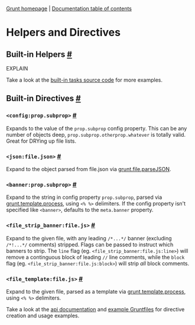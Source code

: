 [Grunt homepage](https://github.com/cowboy/grunt) | [Documentation table of contents](toc.md)

# Helpers and Directives

## Built-in Helpers <a name="built-in-helpers" href="#built-in-helpers" title="Link to this section">#</a>
EXPLAIN

Take a look at the [built-in tasks source code](../tasks) for more examples.

## Built-in Directives <a name="built-in-directives" href="#built-in-directives" title="Link to this section">#</a>

### `<config:prop.subprop>` <a name="config-prop-subprop" href="#config-prop-subprop" title="Link to this section">#</a>
Expands to the value of the `prop.subprop` config property. This can be any number of objects deep, `prop.subprop.otherprop.whatever` is totally valid. Great for DRYing up file lists.

### `<json:file.json>` <a name="json-file-json" href="#json-file-json" title="Link to this section">#</a>
Expand to the object parsed from file.json via [grunt.file.parseJSON](api_file.md).

### `<banner:prop.subprop>` <a name="banner-prop-subprop" href="#banner-prop-subprop" title="Link to this section">#</a>
Expand to the string in config property `prop.subprop`, parsed via [grunt.template.process](api_template.md), using `<% %>` delimiters. If the config property isn't specified like `<banner>`, defaults to the `meta.banner` property.

### `<file_strip_banner:file.js>` <a name="file-strip-banner-file-js" href="#file-strip-banner-file-js" title="Link to this section">#</a>
Expand to the given file, with any leading `/*...*/` banner (excluding `/*!...*/` comments) stripped. Flags can be passed to instruct which banners to strip. The `line` flag (eg. `<file_strip_banner:file.js:line>`) will remove a continguous block of leading `//` line comments, while the `block` flag (eg. `<file_strip_banner:file.js:block>`) will strip _all_ block comments.

### `<file_template:file.js>` <a name="file-template-file-js" href="#file-template-file-js" title="Link to this section">#</a>
Expand to the given file, parsed as a template via [grunt.template.process](api_template.md), using `<% %>` delimiters.

Take a look at the [api documentation](api.md) and [example Gruntfiles](example_gruntfiles.md) for directive creation and usage examples.
